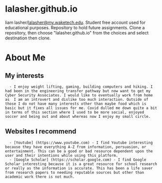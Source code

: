 # lalasher.github.io
liam lasher/lalasher@my.waketech.edu.
Student free account used for educational purposes.
Repository to hold future assignments.
Clone a repository, then choose "lalasher.github.io" from the choices and select destination then clone.
# About Me
## My interests
      - I enjoy weight lifting, gaming, building computers and hiking. I had been in the engineering transfer pathway but now want to get my Cyber Security Associates. I would like to eventually work from home as  I am an introvert and dislike too much interaction. Outside of those I do not have many interests other than maybe food which is basic but it fixes all issues for me. Covid dulled me down quite a bit in terms of this section where I used to be more social, enjoyed soccer and being out and about whereas now I enjoy my small circle.
## Websites I recommend
      - [Youtube] (https://www.youtube.com) - I find Youtube interesting because they have everything A-Z from information, persuasion, or entertainment. This can be a good or bad resource dependent upon the user and their intentions while using this platform.
      - [Google Scholar] (https://scholar.google.com) - I find Google Scholar interesting because it is a great resource for school research or really as the information is accurate. This has been a life saver from research papers to needing reputable sources but other than academic work there is not much.
